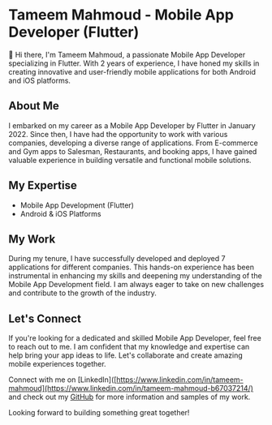 # Tameem Mahmoud - Mobile App Developer (Flutter)

👋 Hi there, I'm Tameem Mahmoud, a passionate Mobile App Developer specializing in Flutter. With 2 years of experience, I have honed my skills in creating innovative and user-friendly mobile applications for both Android and iOS platforms.

## About Me
I embarked on my career as a Mobile App Developer by Flutter in January 2022. Since then, I have had the opportunity to work with various companies, developing a diverse range of applications. From E-commerce and Gym apps to Salesman, Restaurants, and booking apps, I have gained valuable experience in building versatile and functional mobile solutions.

## My Expertise
- Mobile App Development (Flutter)
- Android & iOS Platforms

## My Work
During my tenure, I have successfully developed and deployed 7 applications for different companies. This hands-on experience has been instrumental in enhancing my skills and deepening my understanding of the Mobile App Development field. I am always eager to take on new challenges and contribute to the growth of the industry.

## Let's Connect
If you're looking for a dedicated and skilled Mobile App Developer, feel free to reach out to me. I am confident that my knowledge and expertise can help bring your app ideas to life. Let's collaborate and create amazing mobile experiences together.

Connect with me on [LinkedIn]([https://www.linkedin.com/in/tameem-mahmoud](https://www.linkedin.com/in/tameem-mahmoud-b67037214/) and check out my [GitHub](https://github.com/tameem-dev) for more information and samples of my work.

Looking forward to building something great together!
